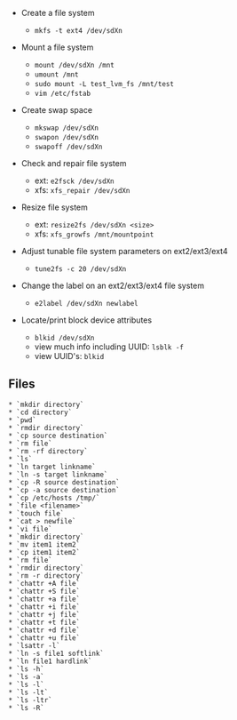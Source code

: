 * Create a file system
    * `mkfs -t ext4 /dev/sdXn`

* Mount a file system
    * `mount /dev/sdXn /mnt`
    * `umount /mnt`
    * `sudo mount -L test_lvm_fs /mnt/test`
    * `vim /etc/fstab`

* Create swap space
    * `mkswap /dev/sdXn`
    * `swapon /dev/sdXn`
    * `swapoff /dev/sdXn`

* Check and repair file system
    * ext: `e2fsck /dev/sdXn`
    * xfs: `xfs_repair /dev/sdXn`

* Resize file system
    * ext: `resize2fs /dev/sdXn <size>`
    * xfs: `xfs_growfs /mnt/mountpoint`

* Adjust tunable file system parameters on ext2/ext3/ext4
    * `tune2fs -c 20 /dev/sdXn`

* Change the label on an ext2/ext3/ext4 file system
    * `e2label /dev/sdXn newlabel`

* Locate/print block device attributes
    * `blkid /dev/sdXn`
    * view much info including UUID: `lsblk -f`
    * view UUID's: `blkid`



## Files
	* `mkdir directory`
	* `cd directory`
	* `pwd`
	* `rmdir directory`
	* `cp source destination`
	* `rm file`
	* `rm -rf directory`
	* `ls`
	* `ln target linkname`
	* `ln -s target linkname`
	* `cp -R source destination`
	* `cp -a source destination`
	* `cp /etc/hosts /tmp/`
	* `file <filename>`
	* `touch file`
	* `cat > newfile`
	* `vi file`
	* `mkdir directory`
	* `mv item1 item2`
	* `cp item1 item2`
	* `rm file`
	* `rmdir directory`
	* `rm -r directory`
	* `chattr +A file`
	* `chattr +S file`
	* `chattr +a file`
	* `chattr +i file`
	* `chattr +j file`
	* `chattr +t file`
	* `chattr +d file`
	* `chattr +u file`
	* `lsattr -l`
	* `ln -s file1 softlink`
	* `ln file1 hardlink`
	* `ls -h`
	* `ls -a`
	* `ls -l`
	* `ls -lt`
	* `ls -ltr`
	* `ls -R`
